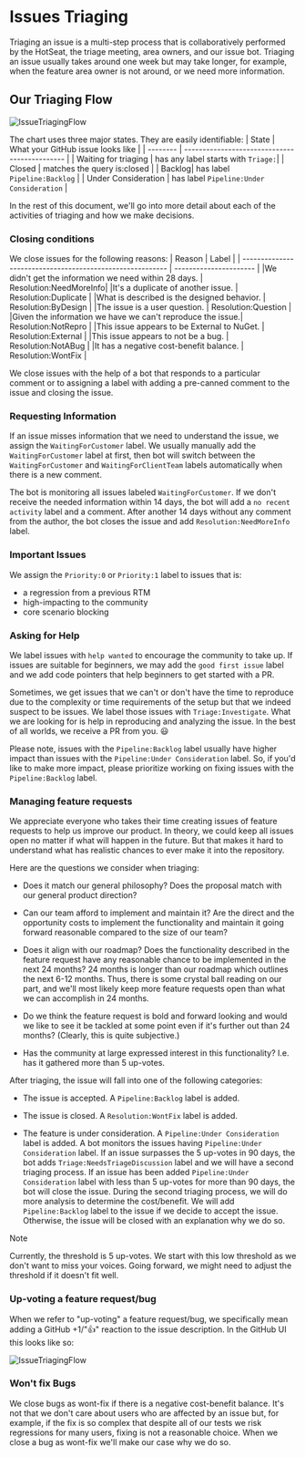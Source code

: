 # Issues Triaging
Triaging an issue is a multi-step process that is collaboratively performed by the HotSeat, the triage meeting, area owners, and our issue bot. Triaging an issue usually takes around one week but may take longer, for example, when the feature area owner is not around, or we need more information.

## Our Triaging Flow
![IssueTriagingFlow](/meta/resources/Issue-triaging/IssueTriagingFlow.png)

The chart uses three major states. They are easily identifiable:
| State | What your GitHub issue looks like |
| -------- | --------------------------------------------- |
| Waiting for triaging | has any label starts with `Triage:`|
| Closed | matches the query is:closed |
| Backlog| has label `Pipeline:Backlog` |
| Under Consideration | has label `Pipeline:Under Consideration` |


In the rest of this document, we'll go into more detail about each of the activities of triaging and how we make decisions.


### Closing conditions
We close issues for the following reasons:
| Reason | Label |
| --------------------------------------------------------- | ---------------------- |
|We didn't get the information we need within 28 days.      | Resolution:NeedMoreInfo|
|It's a duplicate of another issue.	                        | Resolution:Duplicate   |
|What is described is the designed behavior.                | Resolution:ByDesign    |
|The issue is a user question.	                            | Resolution:Question    |
|Given the information we have we can't reproduce the issue.| Resolution:NotRepro    |
|This issue appears to be External to NuGet.                | Resolution:External    |
|This issue appears to not be a bug.                        | Resolution:NotABug     |
|It has a negative cost-benefit balance.                    | Resolution:WontFix     |

We close issues with the help of a bot that responds to a particular comment or to assigning a label with adding a pre-canned comment to the issue and closing the issue.

### Requesting Information
If an issue misses information that we need to understand the issue, we assign the `WaitingForCustomer` label. We usually manually add the `WaitingForCustomer` label at first, then bot will switch between the `WaitingForCustomer` and `WaitingForClientTeam` labels automatically when there is a new comment.

The bot is monitoring all issues labeled `WaitingForCustomer`. If we don't receive the needed information within 14 days, the bot will add a `no recent activity` label and a comment. After another 14 days without any comment from the author, the bot closes the issue and add `Resolution:NeedMoreInfo` label.

### Important Issues
We assign the `Priority:0` or `Priority:1` label to issues that is:
- a regression from a previous RTM
- high-impacting to the community
- core scenario blocking

### Asking for Help
We label issues with `help wanted` to encourage the community to take up. If issues are suitable for beginners, we may add the `good first issue` label and we add code pointers that help beginners to get started with a PR.

Sometimes, we get issues that we can't or don't have the time to reproduce due to the complexity or time requirements of the setup but that we indeed suspect to be issues. We label those issues with `Triage:Investigate`. What we are looking for is help in reproducing and analyzing the issue. In the best of all worlds, we receive a PR from you. :smiley:

Please note, issues with the `Pipeline:Backlog` label usually have higher impact than issues with the `Pipeline:Under Consideration` label. So, if you'd like to make more impact, please prioritize working on fixing issues with the `Pipeline:Backlog` label.

### Managing feature requests
We appreciate everyone who takes their time creating issues of feature requests to help us improve our product. In theory, we could keep all issues open no matter if what will happen in the future. But that makes it hard to understand what has realistic chances to ever make it into the repository. 

Here are the questions we consider when triaging:
* Does it match our general philosophy? Does the proposal match with our general product direction? 

* Can our team afford to implement and maintain it? Are the direct and the opportunity costs to implement the functionality and maintain it going forward reasonable compared to the size of our team?

* Does it align with our roadmap?
  Does the functionality described in the feature request have any reasonable chance to be implemented in the next 24 months? 24 months is longer than our roadmap which outlines the next 6-12 months. Thus, there is some crystal ball reading on our part, and we'll most likely keep more feature requests open than what we can accomplish in 24 months.

* Do we think the feature request is bold and forward looking and would we like to see it be tackled at some point even if it's further out than 24 months? (Clearly, this is quite subjective.)

* Has the community at large expressed interest in this functionality? I.e. has it gathered more than 5 up-votes.

After triaging, the issue will fall into one of the following categories:
* The issue is accepted. A `Pipeline:Backlog` label is added.

* The issue is closed. A `Resolution:WontFix` label is added.

* The feature is under consideration. A `Pipeline:Under Consideration` label is added. 
A bot monitors the issues having `Pipeline:Under Consideration` label. If an issue surpasses the 5 up-votes in 90 days, the bot adds `Triage:NeedsTriageDiscussion` label and we will have a second triaging process. If an issue has been added `Pipeline:Under Consideration` label with less than 5 up-votes for more than 90 days, the bot will close the issue.
During the second triaging process, we will do more analysis to determine the cost/benefit. We will add `Pipeline:Backlog` label to the issue if we decide to accept the issue. Otherwise, the issue will be closed with an explanation why we do so.

> [!Note]
> Currently, the threshold is 5 up-votes. We start with this low threshold as we don't want to miss your voices. Going forward, we might need to adjust the threshold if it doesn't fit well.

### Up-voting a feature request/bug
When we refer to "up-voting" a feature request/bug, we specifically mean adding a GitHub +1/"👍" reaction to the issue description. In the GitHub UI this looks like so:

![IssueTriagingFlow](/meta/resources/Issue-triaging/Upvotes-Example.png)


### Won't fix Bugs
We close bugs as wont-fix if there is a negative cost-benefit balance. It's not that we don't care about users who are affected by an issue but, for example, if the fix is so complex that despite all of our tests we risk regressions for many users, fixing is not a reasonable choice. When we close a bug as wont-fix we'll make our case why we do so.

